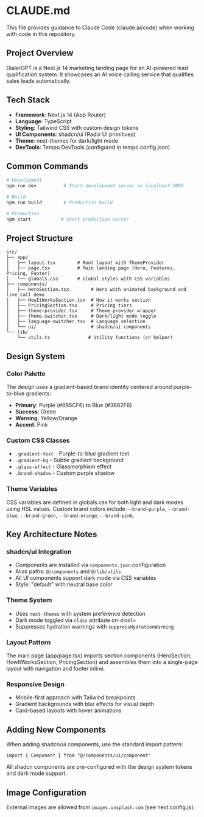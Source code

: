 # CLAUDE.md

This file provides guidance to Claude Code (claude.ai/code) when working with code in this repository.

## Project Overview

DialerGPT is a Next.js 14 marketing landing page for an AI-powered lead qualification system. It showcases an AI voice calling service that qualifies sales leads automatically.

## Tech Stack

- **Framework**: Next.js 14 (App Router)
- **Language**: TypeScript
- **Styling**: Tailwind CSS with custom design tokens
- **UI Components**: shadcn/ui (Radix UI primitives)
- **Theme**: next-themes for dark/light mode
- **DevTools**: Tempo DevTools (configured in tempo.config.json)

## Common Commands

```bash
# Development
npm run dev          # Start development server on localhost:3000

# Build
npm run build        # Production build

# Production
npm start           # Start production server
```

## Project Structure

```
src/
├── app/
│   ├── layout.tsx        # Root layout with ThemeProvider
│   ├── page.tsx          # Main landing page (Hero, Features, Pricing, Footer)
│   └── globals.css       # Global styles with CSS variables
├── components/
│   ├── HeroSection.tsx        # Hero with animated background and live call demo
│   ├── HowItWorksSection.tsx  # How it works section
│   ├── PricingSection.tsx     # Pricing tiers
│   ├── theme-provider.tsx     # Theme provider wrapper
│   ├── theme-switcher.tsx     # Dark/light mode toggle
│   ├── language-switcher.tsx  # Language selection
│   └── ui/                    # shadcn/ui components
└── lib/
    └── utils.ts              # Utility functions (cn helper)
```

## Design System

### Color Palette
The design uses a gradient-based brand identity centered around purple-to-blue gradients:
- **Primary**: Purple (#8B5CF6) to Blue (#3B82F6)
- **Success**: Green
- **Warning**: Yellow/Orange
- **Accent**: Pink

### Custom CSS Classes
- `.gradient-text` - Purple-to-blue gradient text
- `.gradient-bg` - Subtle gradient background
- `.glass-effect` - Glassmorphism effect
- `.brand-shadow` - Custom purple shadow

### Theme Variables
CSS variables are defined in globals.css for both light and dark modes using HSL values. Custom brand colors include `--brand-purple`, `--brand-blue`, `--brand-green`, `--brand-orange`, `--brand-pink`.

## Key Architecture Notes

### shadcn/ui Integration
- Components are installed via `components.json` configuration
- Alias paths: `@/components` and `@/lib/utils`
- All UI components support dark mode via CSS variables
- Style: "default" with neutral base color

### Theme System
- Uses `next-themes` with system preference detection
- Dark mode toggled via `class` attribute on `<html>`
- Suppresses hydration warnings with `suppressHydrationWarning`

### Layout Pattern
The main page (app/page.tsx) imports section components (HeroSection, HowItWorksSection, PricingSection) and assembles them into a single-page layout with navigation and footer inline.

### Responsive Design
- Mobile-first approach with Tailwind breakpoints
- Gradient backgrounds with blur effects for visual depth
- Card-based layouts with hover animations

## Adding New Components

When adding shadcn/ui components, use the standard import pattern:
```tsx
import { Component } from "@/components/ui/component"
```

All shadcn components are pre-configured with the design system tokens and dark mode support.

## Image Configuration

External images are allowed from `images.unsplash.com` (see next.config.js).